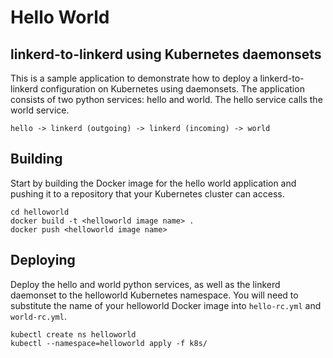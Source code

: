 # Hello World

## linkerd-to-linkerd using Kubernetes daemonsets

This is a sample application to demonstrate how to deploy a linkerd-to-linkerd
configuration on Kubernetes using daemonsets.  The application consists of
two python services: hello and world.  The hello service calls the world
service.

```
hello -> linkerd (outgoing) -> linkerd (incoming) -> world

```

## Building

Start by building the Docker image for the hello world application and pushing
it to a repository that your Kubernetes cluster can access.

```
cd helloworld
docker build -t <helloworld image name> .
docker push <helloworld image name>
```

## Deploying

Deploy the hello and world python services, as well as the linkerd daemonset
to the helloworld Kubernetes namespace.  You will need to substitute the name
of your helloworld Docker image into `hello-rc.yml` and `world-rc.yml`.

```
kubectl create ns helloworld
kubectl --namespace=helloworld apply -f k8s/
```
